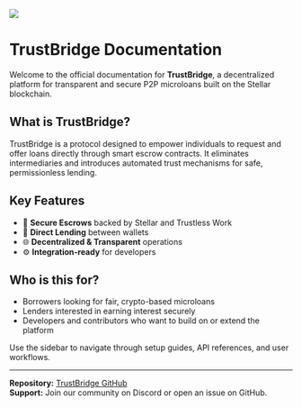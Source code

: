 ![ ](https://github.com/user-attachments/assets/9201806d-7116-44d7-9df0-6f73c6f3d3f3)

# TrustBridge Documentation

Welcome to the official documentation for **TrustBridge**, a decentralized platform for transparent and secure P2P microloans built on the Stellar blockchain.

## What is TrustBridge?

TrustBridge is a protocol designed to empower individuals to request and offer loans directly through smart escrow contracts. It eliminates intermediaries and introduces automated trust mechanisms for safe, permissionless lending.

## Key Features

- 🔐 **Secure Escrows** backed by Stellar and Trustless Work
- 💸 **Direct Lending** between wallets
- 🌐 **Decentralized & Transparent** operations
- ⚙️ **Integration-ready** for developers

## Who is this for?

- Borrowers looking for fair, crypto-based microloans
- Lenders interested in earning interest securely
- Developers and contributors who want to build on or extend the platform

Use the sidebar to navigate through setup guides, API references, and user workflows.

---

**Repository:** [TrustBridge GitHub](https://github.com/trustbridgecr)  
**Support:** Join our community on Discord or open an issue on GitHub.
